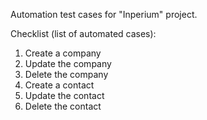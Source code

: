 Automation test cases for "Inperium" project.

Checklist (list of automated cases):
1. Create a company
2. Update the company
3. Delete the company
4. Create a contact
5. Update the contact
6. Delete the contact